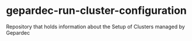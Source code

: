 # gepardec-run-cluster-configuration
Repository that holds information about the Setup of Clusters managed by Gepardec
